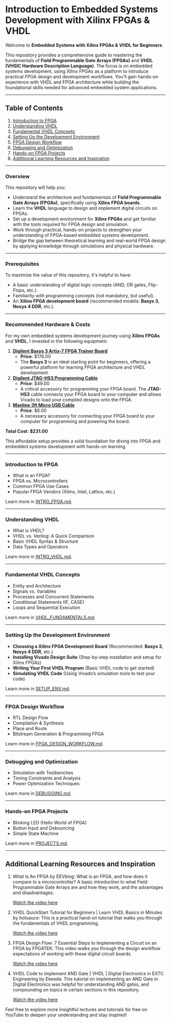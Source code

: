 # Introduction to Embedded Systems Development with Xilinx FPGAs & VHDL

Welcome to **Embedded Systems with Xilinx FPGAs & VHDL for Beginners**.

This repository provides a comprehensive guide to mastering the fundamentals of **Field Programmable Gate Arrays (FPGAs)** and **VHDL (VHSIC Hardware Description Language)**. The focus is on embedded systems development, using Xilinx FPGAs as a platform to introduce practical FPGA design and development workflows. You'll gain hands-on experience with VHDL and FPGA architecture while building the foundational skills needed for advanced embedded system applications.

---

## Table of Contents

1. [Introduction to FPGA](#introduction-to-fpga)
2. [Understanding VHDL](#understanding-vhdl)
3. [Fundamental VHDL Concepts](#fundamental-vhdl-concepts)
4. [Setting Up the Development Environment](#setting-up-the-development-environment)
5. [FPGA Design Workflow](#fpga-design-workflow)
6. [Debugging and Optimization](#debugging-and-optimization)
7. [Hands-on FPGA Projects](#hands-on-fpga-projects)
8. [Additional Learning Resources and Inspiration](#Additional-Learning-Resources-and-Inspiration)

---

### Overview

This repository will help you:

- Understand the architecture and fundamentals of **Field Programmable Gate Arrays (FPGAs)**, specifically using **Xilinx FPGA boards**.
- Learn the **VHDL** language to design and implement digital circuits on FPGAs.
- Set up a development environment for **Xilinx FPGAs** and get familiar with the tools required for FPGA design and simulation.
- Work through practical, hands-on projects to strengthen your understanding of FPGA-based embedded systems development.
- Bridge the gap between theoretical learning and real-world FPGA design by applying knowledge through simulations and physical hardware.

---

### Prerequisites

To maximize the value of this repository, it's helpful to have:

- A basic understanding of digital logic concepts (AND, OR gates, Flip-Flops, etc.).
- Familiarity with programming concepts (not mandatory, but useful).
- An **Xilinx FPGA development board** (recommended models: **Basys 3**, **Nexys 4 DDR**, etc.).

---

### Recommended Hardware & Costs

For my own embedded systems development journey using **Xilinx FPGAs** and **VHDL**, I invested in the following equipment:

1. [**Digilent Basys 3 Artix-7 FPGA Trainer Board**](https://www.amazon.com/dp/B00NUE1WOG?ref=ppx_yo2ov_dt_b_fed_asin_title)
    - **Price**: $176.00
    - The **Basys 3** is an ideal starting point for beginners, offering a powerful platform for learning FPGA architecture and VHDL development.
2. [**Digilent JTAG-HS3 Programming Cable**](https://digilent.com/shop/jtag-hs3-programming-cable/)
    - **Price**: $49.00
    - A critical accessory for programming your FPGA board. The **JTAG-HS3** cable connects your FPGA board to your computer and allows Vivado to load your compiled designs onto the FPGA.
3. [**Maeline 3ft Micro USB Cable**](https://www.amazon.com/dp/B07Q6HT22Q?ref=ppx_yo2ov_dt_b_fed_asin_title&th=1)
    - **Price**: $6.00
    - A necessary accessory for connecting your FPGA board to your computer for programming and powering the board.

**Total Cost**: **$231.00**

This affordable setup provides a solid foundation for diving into FPGA and embedded systems development with hands-on learning.

---

### Introduction to FPGA

- What is an FPGA?
- FPGA vs. Microcontrollers
- Common FPGA Use Cases
- Popular FPGA Vendors (Xilinx, Intel, Lattice, etc.)

Learn more in [INTRO_FPGA.md](intro_fpga.md).

---

### Understanding VHDL

- What is VHDL?
- VHDL vs. Verilog: A Quick Comparison
- Basic VHDL Syntax & Structure
- Data Types and Operators

Learn more in [INTRO_VHDL.md](intro_vhdl.md).

---

### Fundamental VHDL Concepts

- Entity and Architecture
- Signals vs. Variables
- Processes and Concurrent Statements
- Conditional Statements (IF, CASE)
- Loops and Sequential Execution

Learn more in [VHDL_FUNDAMENTALS.md](vhdl_fundamentals.md).

---

### Setting Up the Development Environment

- **Choosing a Xilinx FPGA Development Board** (Recommended: **Basys 3**, **Nexys 4 DDR**, etc.)
- **Installing Vivado Design Suite** (Step-by-step installation and setup for Xilinx FPGAs)
- **Writing Your First VHDL Program** (Basic VHDL code to get started)
- **Simulating VHDL Code** (Using Vivado’s simulation tools to test your code)

Learn more in [SETUP_ENV.md](setup_env.md).

---

### FPGA Design Workflow

- RTL Design Flow
- Compilation & Synthesis
- Place and Route
- Bitstream Generation & Programming FPGA

Learn more in [FPGA_DESIGN_WORKFLOW.md](fpga_design_workflow.md).

---

### Debugging and Optimization

- Simulation with Testbenches
- Timing Constraints and Analysis
- Power Optimization Techniques

Learn more in [DEBUGGING.md](debugging.md).

---

### Hands-on FPGA Projects

- Blinking LED (Hello World of FPGA)
- Button Input and Debouncing
- Simple State Machine

Learn more in [PROJECTS.md](projects.md).

---

## Additional Learning Resources and Inspiration

1. What Is An FPGA by EEVblog:
	What is an FPGA, and how does it compare to a microcontroller? A basic introduction to what Field Programmable Gate Arrays are and how they work, and the advantages and disadvantages.
	
	[Watch the video here](https://www.youtube.com/watch?v=gUsHwi4M4xE)

2. VHDL QuickStart Tutorial for Beginners | Learn VHDL Basics in Minutes by hotsauce:
	This is a practical hand-on tutorial that walks you through the fundamentals of VHDL programming.
	
	[Watch the video here](https://www.youtube.com/watch?v=-4On2uXk83k)

3. FPGA Design Flow: 7 Essential Steps to Implementing a Circuit on an FPGA by FPGATEK:
	This video walks you through the design workflow expectations of working with these digital circuit boards.
	
	[Watch the video here](https://www.youtube.com/watch?v=V2D4kYfJ5FQ)

4. VHDL Code to Implement AND Gate | VHDL | Digital Electronics in EXTC Engineering by Ekeeda:
	This tutorial on implementing an AND Gate in Digital Electronics was helpful for understanding AND gates, and compounding on topics in certain sections in this repository.
	
	[Watch the video here](https://www.youtube.com/watch?v=pD6g661kv_s)

Feel free to explore more insightful lectures and tutorials for free on YouTube to deepen your understanding and stay inspired!
